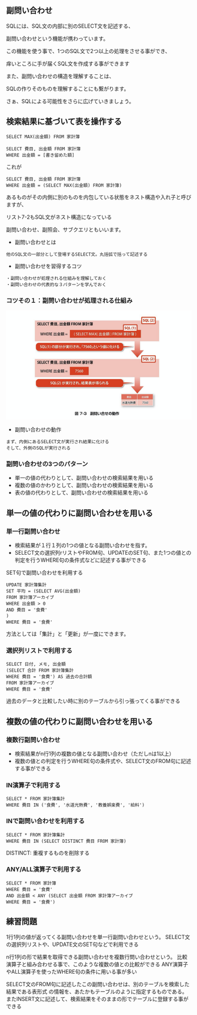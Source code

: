## 副問い合わせ

SQLには、SQL文の内部に別のSELECT文を記述する、

副問い合わせという機能が携わっています。

この機能を使う事で、1つのSQL文で2つ以上の処理をさせる事ができ、

痒いところに手が届くSQL文を作成する事ができます

また、副問い合わせの構造を理解することは、

SQLの作りそのものを理解することにも繋がります。

さぁ、SQLによる可能性をさらに広げていきましょう。

## 検索結果に基づいて表を操作する

```
SELECT MAX(出金額) FROM 家計簿

SELECT 費目, 出金額 FROM 家計簿
WHERE 出金額 = [書き留めた額]
```

これが

```
SELECT 費目, 出金額 FROM 家計簿
WHERE 出金額 = (SELECT MAX(出金額) FROM 家計簿)
```

あるものがその内側に別のものを内包している状態をネスト構造や入れ子と呼びますが、

リスト7-2もSQL文がネスト構造になっている

副問い合わせ、副照会、サブクエリともいいます。

* 副問い合わせとは
```
他のSQL文の一部分として登場するSELECT文。丸括弧で括って記述する
```

* 副問い合わせを習得するコツ
```
・副問い合わせが処理される仕組みを理解しておく
・副問い合わせの代表的な３パターンを学んでおく
```

### コツその１：副問い合わせが処理される仕組み
<img src="./Image/副問い合わせの動作.png">

* 副問い合わせの動作
```
まず、内側にあるSELECT文が実行され結果に化ける
そして、外側のSQLが実行される
```

### 副問い合わせの3つのパターン
* 単一の値の代わりとして、副問い合わせの検索結果を用いる
* 複数の値のかわりとして、副問い合わせの検索結果を用いる
* 表の値の代わりとして、副問い合わせの検索結果を用いる

## 単一の値の代わりに副問い合わせを用いる

### 単一行副問い合わせ
* 検索結果が１行１列の1つの値となる副問い合わせを指す。
* SELECT文の選択列rリストやFROM句、UPDATEのSET句、また1つの値との判定を行うWHERE句の条件式などに記述する事ができる

SET句で副問い合わせを利用する
```
UPDATE 家計簿集計
SET 平均 = (SELECT AVG(出金額)
FROM 家計簿アーカイブ
WHERE 出金額 > 0
AND 費目 = '食費'
)
WHERE 費目 = '食費'
```

方法としては「集計」と「更新」が一度にできます。

### 選択列リストで利用する
```
SELECT 日付, メモ, 出金額
(SELECT 合計 FROM 家計簿集計
WHERE 費目 = '食費') AS 過去の合計額
FROM 家計簿アーカイブ
WHERE 費目 = '食費'
```
過去のデータと比較したい時に別のテーブルから引っ張ってくる事ができる

## 複数の値の代わりに副問い合わせを用いる

### 複数行副問い合わせ
* 検索結果がn行1列の複数の値となる副問い合わせ（ただしnは1以上）
* 複数の値との判定を行うWHERE句の条件式や、SELECT文のFROM句に記述する事ができる

### IN演算子で利用する
```
SELECT * FROM 家計簿集計
WHERE 費目 IN ('食費', '水道光熱費', '教養娯楽費', '給料')
```

### INで副問い合わせを利用する
```
SELECT * FROM 家計簿集計
WHERE 費目 IN (SELECT DISTINCT 費目 FROM 家計簿)
```
DISTINCT: 重複するものを削除する

### ANY/ALL演算子で利用する
```
SELECT * FROM 家計簿
WHERE 費目 = '食費'
AND 出金額 < ANY (SELECT 出金額 FROM 家計簿アーカイブ
WHERE 費目 = '食費')
```

## 練習問題
1行1列の値が返ってくる副問い合わせを単一行副問い合わせという。
SELECT文の選択列リストや、UPDATE文のSET句などで利用できる

n行1列の形で結果を取得できる副問い合わせを複数行問い合わせという。
比較演算子と組み合わせる事で、このような複数の値との比較ができる
ANY演算子やALL演算子を使ったWHERE句の条件に用いる事が多い

SELECT文のFROM句に記述したこの副問い合わせは、別のテーブルを検索した結果である表形式
の情報を、あたかもテーブルのように指定するものである。またINSERT文に記述して、検索結果をそのままの形でテーブルに登録する事ができる
